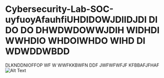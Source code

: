 # Cybersecurity-Lab-SOC-uyfuoyAfauhfiUHDIDOWJDIIDJDI  DI  DO  DO  DHWDWDOWWJDIH  WIDHDI  WWHDIO  WHDOIWHDO  WIHD  DI  WDWDDWBDD
DLKNDDNIOFFOP  WF    W
WWFKKBWFN  DDF
JWFWFWFJF
KFBBAFJFHAF
![Alt Text](ABJU2947.HEIC)
